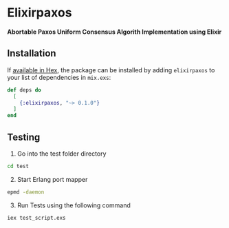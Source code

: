 # Elixirpaxos

**Abortable Paxos Uniform Consensus Algorith Implementation using Elixir**

## Installation

If [available in Hex](https://hex.pm/docs/publish), the package can be installed
by adding `elixirpaxos` to your list of dependencies in `mix.exs`:

```elixir
def deps do
  [
    {:elixirpaxos, "~> 0.1.0"}
  ]
end
```


## Testing
1. Go into the test folder directory
```bash
cd test
```

2. Start Erlang port mapper
```bash
epmd -daemon
```

3. Run Tests using the following command
```bash
iex test_script.exs
```






